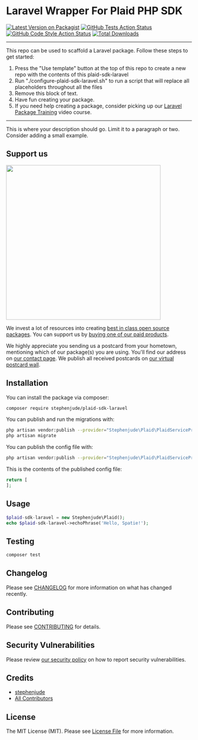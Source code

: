 # Laravel Wrapper For Plaid PHP SDK

[![Latest Version on Packagist](https://img.shields.io/packagist/v/stephenjude/plaid-sdk-laravel.svg?style=flat-square)](https://packagist.org/packages/stephenjude/plaid-sdk-laravel)
[![GitHub Tests Action Status](https://img.shields.io/github/workflow/status/stephenjude/plaid-sdk-laravel/run-tests?label=tests)](https://github.com/stephenjude/plaid-sdk-laravel/actions?query=workflow%3Arun-tests+branch%3Amain)
[![GitHub Code Style Action Status](https://img.shields.io/github/workflow/status/stephenjude/plaid-sdk-laravel/Check%20&%20fix%20styling?label=code%20style)](https://github.com/stephenjude/plaid-sdk-laravel/actions?query=workflow%3A"Check+%26+fix+styling"+branch%3Amain)
[![Total Downloads](https://img.shields.io/packagist/dt/stephenjude/plaid-sdk-laravel.svg?style=flat-square)](https://packagist.org/packages/stephenjude/plaid-sdk-laravel)

---
This repo can be used to scaffold a Laravel package. Follow these steps to get started:

1. Press the "Use template" button at the top of this repo to create a new repo with the contents of this plaid-sdk-laravel
2. Run "./configure-plaid-sdk-laravel.sh" to run a script that will replace all placeholders throughout all the files
3. Remove this block of text.
4. Have fun creating your package.
5. If you need help creating a package, consider picking up our <a href="https://laravelpackage.training">Laravel Package Training</a> video course.
---

This is where your description should go. Limit it to a paragraph or two. Consider adding a small example.

## Support us

[<img src="https://github-ads.s3.eu-central-1.amazonaws.com/plaid-sdk-laravel.jpg?t=1" width="419px" />](https://spatie.be/github-ad-click/plaid-sdk-laravel)

We invest a lot of resources into creating [best in class open source packages](https://spatie.be/open-source). You can support us by [buying one of our paid products](https://spatie.be/open-source/support-us).

We highly appreciate you sending us a postcard from your hometown, mentioning which of our package(s) you are using. You'll find our address on [our contact page](https://spatie.be/about-us). We publish all received postcards on [our virtual postcard wall](https://spatie.be/open-source/postcards).

## Installation

You can install the package via composer:

```bash
composer require stephenjude/plaid-sdk-laravel
```

You can publish and run the migrations with:

```bash
php artisan vendor:publish --provider="Stephenjude\Plaid\PlaidServiceProvider" --tag="plaid-sdk-laravel-migrations"
php artisan migrate
```

You can publish the config file with:
```bash
php artisan vendor:publish --provider="Stephenjude\Plaid\PlaidServiceProvider" --tag="plaid-sdk-laravel-config"
```

This is the contents of the published config file:

```php
return [
];
```

## Usage

```php
$plaid-sdk-laravel = new Stephenjude\Plaid();
echo $plaid-sdk-laravel->echoPhrase('Hello, Spatie!');
```

## Testing

```bash
composer test
```

## Changelog

Please see [CHANGELOG](CHANGELOG.md) for more information on what has changed recently.

## Contributing

Please see [CONTRIBUTING](.github/CONTRIBUTING.md) for details.

## Security Vulnerabilities

Please review [our security policy](../../security/policy) on how to report security vulnerabilities.

## Credits

- [stephenjude](https://github.com/stephenjude)
- [All Contributors](../../contributors)

## License

The MIT License (MIT). Please see [License File](LICENSE.md) for more information.
